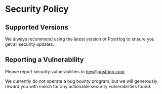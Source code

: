 # Security Policy

## Supported Versions

We always recommend using the latest version of PostHog to ensure you get all security updates.

## Reporting a Vulnerability

Please report security vulnerabilities to hey@posthog.com.

We currently do not operate a bug bounty program, but we will generously reward you with merch for any actionable security vulnerabilities found.
